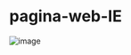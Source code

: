 # pagina-web-IE
![image](https://user-images.githubusercontent.com/110839918/183465928-08af7d8c-a27c-42b7-8f01-0390b5dfe8eb.png)
